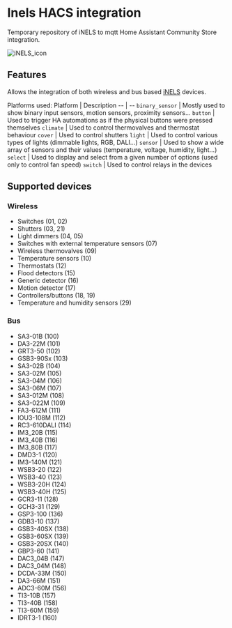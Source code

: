 # Inels HACS integration
Temporary repository of iNELS to mqtt Home Assistant Community Store integration.

![iNELS_icon][iNELS_icon]

## Features
Allows the integration of both wireless and bus based [iNELS] devices.

Platforms used:
Platform | Description
-- | --
`binary_sensor` | Mostly used to show binary input sensors, motion sensors, proximity sensors...
`button` | Used to trigger HA automations as if the physical buttons were pressed themselves
`climate` | Used to control thermovalves and thermostat behaviour
`cover` | Used to control shutters
`light` | Used to control various types of lights (dimmable lights, RGB, DALI...)
`sensor` | Used to show a wide array of sensors and their values (temperature, voltage, humidity, light...)
`select` | Used to display and select from a given number of options (used only to control fan speed)
`switch` | Used to control relays in the devices

## Supported devices
### Wireless
- Switches (01, 02)
- Shutters (03, 21)
- Light dimmers (04, 05)
- Switches with external temperature sensors (07)
- Wireless thermovalves (09)
- Temperature sensors (10)
- Thermostats (12)
- Flood detectors (15)
- Generic detector (16)
- Motion detector (17)
- Controllers/buttons (18, 19)
- Temperature and humidity sensors (29)

### Bus

- SA3-01B (100)
- DA3-22M (101)
- GRT3-50 (102)
- GSB3-90Sx (103)
- SA3-02B (104)
- SA3-02M (105)
- SA3-04M (106)
- SA3-06M (107)
- SA3-012M (108)
- SA3-022M (109)
- FA3-612M (111)
- IOU3-108M (112)
- RC3-610DALI (114)
- IM3_20B (115)
- IM3_40B (116)
- IM3_80B (117)
- DMD3-1 (120)
- IM3-140M (121)
- WSB3-20 (122)
- WSB3-40 (123)
- WSB3-20H (124)
- WSB3-40H (125)
- GCR3-11 (128)
- GCH3-31 (129)
- GSP3-100 (136)
- GDB3-10 (137)
- GSB3-40SX (138)
- GSB3-60SX (139)
- GSB3-20SX (140)
- GBP3-60 (141)
- DAC3_04B (147)
- DAC3_04M (148)
- DCDA-33M (150)
- DA3-66M (151)
- ADC3-60M (156)
- TI3-10B (157)
- TI3-40B (158)
- TI3-60M (159)
- IDRT3-1 (160)


[iNELS_icon]: https://www.inels.com/media/img/logo.png
[iNELS]: https://www.inels.com/

